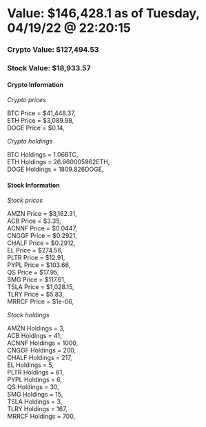 # Value: $146,428.1 as of Tuesday, 04/19/22 @ 22:20:15 

### Crypto Value: $127,494.53

### Stock Value: $18,933.57

#### Crypto Information 
*Crypto prices* 

BTC Price = $41,448.37,  
ETH Price = $3,089.98,  
DOGE Price = $0.14,  


*Crypto holdings* 

BTC Holdings = 1.06BTC,  
ETH Holdings = 26.960005962ETH,  
DOGE Holdings = 1809.826DOGE,  


#### Stock Information 

*Stock prices* 

AMZN Price = $3,162.31,  
ACB Price = $3.35,  
ACNNF Price = $0.0447,  
CNGGF Price = $0.2921,  
CHALF Price = $0.2912,  
EL Price = $274.56,  
PLTR Price = $12.91,  
PYPL Price = $103.66,  
QS Price = $17.95,  
SMG Price = $117.61,  
TSLA Price = $1,028.15,  
TLRY Price = $5.83,  
MRRCF Price = $1e-06,  


*Stock holdings* 

AMZN Holdings = 3,  
ACB Holdings = 41,  
ACNNF Holdings = 1000,  
CNGGF Holdings = 200,  
CHALF Holdings = 217,  
EL Holdings = 5,  
PLTR Holdings = 61,  
PYPL Holdings = 6,  
QS Holdings = 30,  
SMG Holdings = 15,  
TSLA Holdings = 3,  
TLRY Holdings = 167,  
MRRCF Holdings = 700,  


